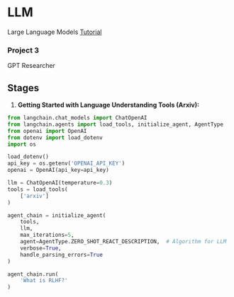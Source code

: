 # LLM
Large Language Models [Tutorial](https://youtu.be/xZDB1naRUlk?si=IxDqmmd35XrimPDJ)

### Project 3
GPT Researcher

## Stages
1. **Getting Started with Language Understanding Tools (Arxiv):**
```python
from langchain.chat_models import ChatOpenAI
from langchain.agents import load_tools, initialize_agent, AgentType
from openai import OpenAI
from dotenv import load_dotenv
import os

load_dotenv()
api_key = os.getenv('OPENAI_API_KEY')
openai = OpenAI(api_key=api_key)

llm = ChatOpenAI(temperature=0.3)
tools = load_tools(
    ['arxiv']
)

agent_chain = initialize_agent(
    tools,
    llm,
    max_iterations=5,
    agent=AgentType.ZERO_SHOT_REACT_DESCRIPTION,  # Algorithm for LLM
    verbose=True,
    handle_parsing_errors=True
)

agent_chain.run(
    'What is RLHF?'
)

```